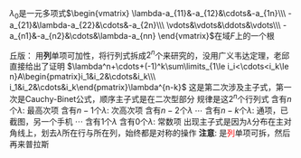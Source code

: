 $\lambda_0$是一元多项式$\begin{vmatrix}
\lambda-a_{11}&-a_{12}&\cdots&-a_{1n}\\\
-a_{21}&\lambda-a_{22}&\cdots&-a_{2n}\\\
\vdots&\vdots&\ddots&\vdots\\\
-a_{n1}&-a_{n2}&\cdots&\lambda-a_{nn}
\end{vmatrix}$在域$F$上的一个根

丘版：
用**列**单项可加性，将行列式拆成$2^n$个来研究的，没用广义韦达定理，老邱直接给出了证明
$\lambda^n+\cdots+(-1)^k\sum\limits_{1\le i_i<\cdots<i_k\le n}A\begin{pmatrix}i_1&i_2&\cdots&i_k\\\ i_1&i_2&\cdots&i_k\end{pmatrix}\lambda^{n-k}$
这是第二次涉及主子式，第一次是Cauchy-Binet公式，顺序主子式是在二次型部分
规律是这$2^n$个行列式
含有$n$个$\lambda$: 最高次项
含有$n-1$个$\lambda$: 次高次项
含有$n-2$个$\lambda$
$\cdots$
含有$n-k$个$\lambda$: 通项，已截图，另一个手机
$\cdots$
含有$1$个$\lambda$
含有$0$个$\lambda$: 常数项
出现主子式是因为$\lambda$分布在主对角线上，划去$\lambda$所在行与所在列，始终都是对称的操作
**注意**: 是<font color=red>列</font>单项可拆，然后再来普拉斯
